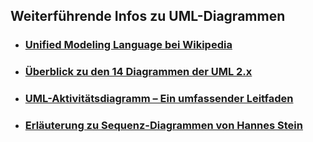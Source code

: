 ## Weiterführende Infos zu UML-Diagrammen

- ### [Unified Modeling Language bei Wikipedia](https://de.wikipedia.org/wiki/Unified_Modeling_Language)

- ### [Überblick zu den 14 Diagrammen der UML 2.x](https://www.cybermedian.com/de/a-comprehensive-guide-to-14-types-of-uml-diagram/)

- ### [UML-Aktivitätsdiagramm – Ein umfassender Leitfaden](https://www.cybermedian.com/de/uml-activity-diagram-a-comprehensive-guide/)   

- ### [Erläuterung zu Sequenz-Diagrammen von Hannes Stein](https://oer-informatik.de/uml-sequenzdiagramm)


